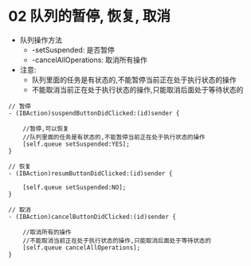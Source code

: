 # 02 队列的暂停, 恢复, 取消

- 队列操作方法
    - -setSuspended: 是否暂停
    - -cancelAllOperations: 取消所有操作
- 注意:
    - 队列里面的任务是有状态的,不能暂停当前正在处于执行状态的操作
    - 不能取消当前正在处于执行状态的操作,只能取消后面处于等待状态的

```objc
// 暂停
- (IBAction)suspendButtonDidClicked:(id)sender {

    //暂停,可以恢复
    //队列里面的任务是有状态的,不能暂停当前正在处于执行状态的操作
    [self.queue setSuspended:YES];
}

// 恢复
- (IBAction)resumButtonDidClicked:(id)sender {

    [self.queue setSuspended:NO];
}

// 取消
- (IBAction)cancelButtonDidClicked:(id)sender {

    //取消所有的操作
    //不能取消当前正在处于执行状态的操作,只能取消后面处于等待状态的
    [self.queue cancelAllOperations];
}
```
